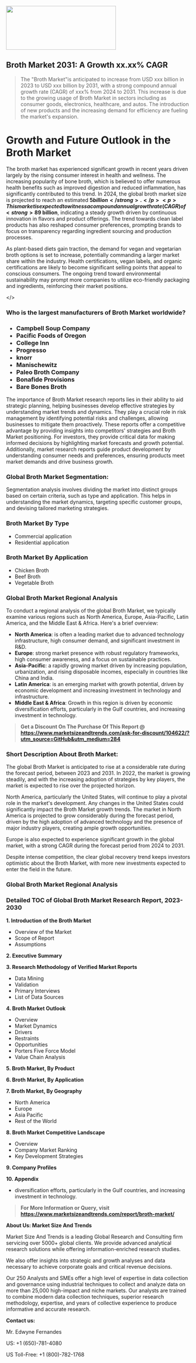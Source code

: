 <img src="https://100x100musica.es/wp-content/uploads/2024/12/Verified-Market-Reports-4-300x120.jpg" alt="" width="300" height="120" class="alignnone size-medium wp-image-100382" /><h2>Broth Market 2031: A&nbsp;Growth&nbsp;xx.xx% CAGR</h2><blockquote id="" class="">The "Broth Market"is anticipated to increase from USD xxx billion in 2023 to USD xxx billion by 2031, with a strong compound annual growth rate (CAGR) of xxx% from 2024 to 2031. This increase is due to the growing usage of Broth Market in sectors including as consumer goods, electronics, healthcare, and autos. The introduction of new products and the increasing demand for efficiency are fueling the market's expansion.</blockquote><p><h1>Growth and Future Outlook in the Broth Market</h1><p>The broth market has experienced significant growth in recent years driven largely by the rising consumer interest in health and wellness. The increasing popularity of bone broth, which is believed to offer numerous health benefits such as improved digestion and reduced inflammation, has significantly contributed to this trend. In 2024, the global broth market size is projected to reach an estimated <strong>$5 billion</strong>.</p><p>This market is expected to witness a compound annual growth rate (CAGR) of <strong>8% from 2024 to 2032</strong>, reflecting the surging demand for organic and plant-based broth alternatives among health-conscious consumers. Due to the growing trend in meal prepping and the increasing incorporation of broth in a wide array of culinary processes, the market continues to expand.</p><p><strong></strong></p><p>Moreover, the rise of e-commerce platforms offering easy access to various broth products has played a pivotal role in market expansion. Consumers are more inclined to purchase these products online, appreciating the convenience and variety available. The convenience factor associated with pre-packaged, ready-to-use broth, alongside increasing awareness regarding its versatility as an ingredient in cooking, is expected to uplift sales further.</p><p>By 2032, the broth market size is forecasted to increase to around <strong>$9 billion</strong>, indicating a steady growth driven by continuous innovation in flavors and product offerings. The trend towards clean label products has also reshaped consumer preferences, prompting brands to focus on transparency regarding ingredient sourcing and production processes.</p><p>As plant-based diets gain traction, the demand for vegan and vegetarian broth options is set to increase, potentially commanding a larger market share within the industry. Health certifications, vegan labels, and organic certifications are likely to become significant selling points that appeal to conscious consumers. The ongoing trend toward environmental sustainability may prompt more companies to utilize eco-friendly packaging and ingredients, reinforcing their market positions.</p></body></></p><h3 id="" class="">Who is the largest manufacturers of&nbsp;Broth Market worldwide?</h3><h3 class=""><p><ul><li>Campbell Soup Company </li><li> Pacific Foods of Oregon </li><li> College Inn </li><li> Progresso </li><li> knorr </li><li> Manischewitz </li><li> Paleo Broth Company </li><li> Bonafide Provisions </li><li> Bare Bones Broth</li></ul></p></h3><p id="ember58" class="ember-view reader-text-block__paragraph">The importance of&nbsp;Broth Market research reports lies in their ability to aid strategic planning, helping businesses develop effective strategies by understanding market trends and dynamics. They play a crucial role in risk management by identifying potential risks and challenges, allowing businesses to mitigate them proactively. These reports offer a competitive advantage by providing insights into competitors' strategies and Broth Market positioning. For investors, they provide critical data for making informed decisions by highlighting market forecasts and growth potential. Additionally, market research reports guide product development by understanding consumer needs and preferences, ensuring products meet market demands and drive business growth.</p><h3 id="" class="">Global&nbsp;Broth Market Segmentation:</h3><p id="" class="">Segmentation analysis involves dividing the market into distinct groups based on certain criteria, such as type and application. This helps in understanding the market dynamics, targeting specific customer groups, and devising tailored marketing strategies.</p><h3 id="" class="">Broth Market&nbsp;By Type</h3><p><p><ul><li>Commercial application </li><li> Residential application</p></li></ul></p></p><h3 id="" class="">Broth Market&nbsp;By Application</h3><p class=""><p><ul><li>Chicken Broth </li><li> Beef Broth </li><li> Vegetable Broth</li></ul></p></p><h3 id="" class="">Global Broth Market Regional Analysis</h3><p id="" class="">To conduct a regional analysis of the global Broth Market, we typically examine various regions such as North America, Europe, Asia-Pacific, Latin America, and the Middle East &amp; Africa. Here's a brief overview:</p><ul><li><strong>North America</strong>: is often a leading market due to advanced technology infrastructure, high consumer demand, and significant investment in R&amp;D.</li><li><strong>Europe</strong>: strong market presence with robust regulatory frameworks, high consumer awareness, and a focus on sustainable practices.</li><li><strong>Asia-Pacific</strong>: a rapidly growing market driven by increasing population, urbanization, and rising disposable incomes, especially in countries like China and India.</li><li><strong>Latin America</strong>: is an emerging market with growth potential, driven by economic development and increasing investment in technology and infrastructure.</li><li><strong>Middle East &amp; Africa</strong>: Growth in this region is driven by economic diversification efforts, particularly in the Gulf countries, and increasing investment in technology.</li></ul><blockquote id="" class=""><strong>Get a Discount On The Purchase Of This Report @ <a href="https://www.marketsizeandtrends.com/download-sample/104622/?utm_source=GitHub&utm_medium=284" target="_blank">https://www.marketsizeandtrends.com/ask-for-discount/104622/?utm_source=GitHub&utm_medium=284</a></strong></blockquote><h3>Short Description About Broth Market:</h3><p id="ember58" class="ember-view reader-text-block__paragraph">The global&nbsp;Broth Market&nbsp;is anticipated to rise at a considerable rate during the forecast period, between 2023 and 2031. In 2022, the market is growing steadily, and with the increasing adoption of strategies by key players, the market is expected to rise over the projected horizon.</p><p id="ember59" class="ember-view reader-text-block__paragraph">North America, particularly the United States, will continue to play a pivotal role in the market's development. Any changes in the United States could significantly impact the&nbsp;Broth Market&nbsp;growth trends. The market in North America is projected to grow considerably during the forecast period, driven by the high adoption of advanced technology and the presence of major industry players, creating ample growth opportunities.</p><p id="ember60" class="ember-view reader-text-block__paragraph">Europe is also expected to experience significant growth in the global market, with a strong CAGR during the forecast period from 2024 to 2031.</p><p id="ember61" class="ember-view reader-text-block__paragraph">Despite intense competition, the clear global recovery trend keeps investors optimistic about the&nbsp;Broth Market, with more new investments expected to enter the field in the future.</p><h3 id="" class="">Global Broth Market Regional Analysis</h3><h3 id="" class="">Detailed TOC of Global Broth Market Research Report, 2023-2030</h3><p id="" class=""><strong>1. Introduction of the Broth Market</strong></p><ul><li>Overview of the Market</li><li>Scope of Report</li><li>Assumptions</li></ul><p id="" class=""><strong>2. Executive Summary</strong></p><p id="" class=""><strong>3. Research Methodology of Verified Market Reports</strong></p><ul><li>Data Mining</li><li>Validation</li><li>Primary Interviews</li><li>List of Data Sources</li></ul><p id="" class=""><strong>4. Broth Market Outlook</strong></p><ul><li>Overview</li><li>Market Dynamics</li><li>Drivers</li><li>Restraints</li><li>Opportunities</li><li>Porters Five Force Model</li><li>Value Chain Analysis</li></ul><p id="" class=""><strong>5. Broth Market, By Product</strong></p><p id="" class=""><strong>6. Broth Market, By Application</strong></p><p id="" class=""><strong>7. Broth Market, By Geography</strong></p><ul><li>North America</li><li>Europe</li><li>Asia Pacific</li><li>Rest of the World</li></ul><p id="" class=""><strong>8. Broth Market Competitive Landscape</strong></p><ul><li>Overview</li><li>Company Market Ranking</li><li>Key Development Strategies</li></ul><p id="" class=""><strong>9. Company Profiles</strong></p><p id="" class=""><strong>10. Appendix</strong></p><ul><li>diversification efforts, particularly in the Gulf countries, and increasing investment in technology.</li></ul><blockquote id="" class=""><strong>For More Information or Query, visit <strong><strong><a href="https://www.marketsizeandtrends.com/report/broth-market/" target="_blank">https://www.marketsizeandtrends.com/report/broth-market/</a></strong></strong></strong></blockquote><p id="" class=""><strong>About Us: Market Size And Trends</strong></p><p id="" class="">Market Size And Trends is a leading Global Research and Consulting firm servicing over 5000+ global clients. We provide advanced analytical research solutions while offering information-enriched research studies.</p><p id="" class="">We also offer insights into strategic and growth analyses and data necessary to achieve corporate goals and critical revenue decisions.</p><p id="" class="">Our 250 Analysts and SMEs offer a high level of expertise in data collection and governance using industrial techniques to collect and analyze data on more than 25,000 high-impact and niche markets. Our analysts are trained to combine modern data collection techniques, superior research methodology, expertise, and years of collective experience to produce informative and accurate research.</p><p id="" class=""><strong>Contact us:</strong></p><p id="" class="">Mr. Edwyne Fernandes</p><p id="" class="">US: +1 (650)-781-4080</p><p id="" class="">US Toll-Free: +1 (800)-782-1768</p>
